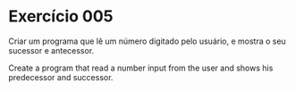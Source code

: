 # Exercício 005

Criar um programa que lê um número digitado pelo usuário, e mostra o seu sucessor e antecessor.

Create a program that read a number input from the user and shows his predecessor and successor.
